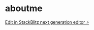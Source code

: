 # aboutme

[Edit in StackBlitz next generation editor ⚡️](https://stackblitz.com/~/github.com/willia2k/aboutme)